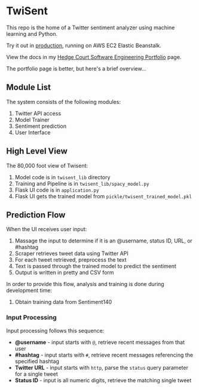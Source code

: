 # TwiSent

This repo is the home of a Twitter sentiment analyzer using machine learning and Python.

Try it out in [production](https://twisent.hedgecourt.com/), running on AWS EC2 Elastic Beanstalk.

View the docs in my [Hedge Court Software Engineering Portfolio](https://www.hedgecourt.com/portfolio/twisent/) page.

The portfolio page is better, but here's a brief overview...

## Module List

The system consists of the following modules:

1. Twitter API access
1. Model Trainer
1. Sentiment prediction
1. User Interface

## High Level View

The 80,000 foot view of Twisent:

1. Model code is in `twisent_lib` directory
1. Training and Pipeline is in `twisent_lib/spacy_model.py`
1. Flask UI code is in `application.py`
1. Flask UI gets the trained model from `pickle/twisent_trained_model.pkl`

## Prediction Flow

When the UI receives user input:
1. Massage the input to determine if it is an @username, status ID, URL, or #hashtag
1. Scraper retrieves tweet data using Twitter API
1. For each tweet retrieved, preprocess the text
1. Text is passed through the trained model to predict the sentiment
1. Output is written in pretty and CSV form

In order to provide this flow, analysis and training is done during development time:

1. Obtain training data from Sentiment140

### Input Processing

Input processing follows this sequence:

* **@username** - input starts with `@`, retrieve recent messages from that user
* **#hashtag** - input starts with `#`, retrieve recent messages referencing the specified hashtag
* **Twitter URL** - input starts with `http`, parse the `status` query parameter for a single tweet
* **Status ID** -  input is all numeric digits, retrieve the matching single tweet

